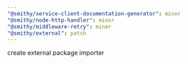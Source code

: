 ```yaml
---
"@smithy/service-client-documentation-generator": minor
"@smithy/node-http-handler": minor
"@smithy/middleware-retry": minor
"@smithy/external": patch
---
```


create external package importer
